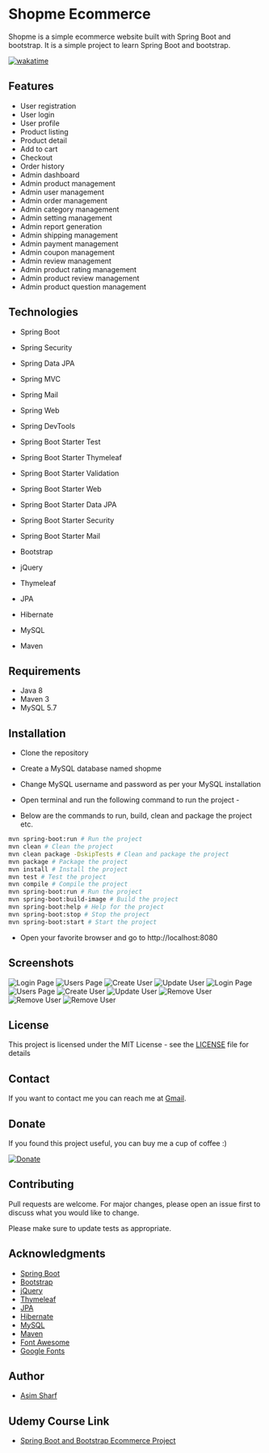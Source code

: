 # Shopme Ecommerce

Shopme is a simple ecommerce website built with Spring Boot and bootstrap. It is a simple project to learn Spring Boot and bootstrap.

[![wakatime](https://wakatime.com/badge/user/97b33033-14ee-4d8b-9a5e-95c4e7bee029/project/38c783a2-6618-4f54-8f76-59a7b77621b4.svg)](https://wakatime.com/badge/user/97b33033-14ee-4d8b-9a5e-95c4e7bee029/project/38c783a2-6618-4f54-8f76-59a7b77621b4)

## Features

- User registration
- User login
- User profile
- Product listing
- Product detail
- Add to cart
- Checkout
- Order history
- Admin dashboard
- Admin product management
- Admin user management
- Admin order management
- Admin category management
- Admin setting management
- Admin report generation
- Admin shipping management
- Admin payment management
- Admin coupon management
- Admin review management
- Admin product rating management
- Admin product review management
- Admin product question management

## Technologies

- Spring Boot
- Spring Security
- Spring Data JPA
- Spring MVC
- Spring Mail
- Spring Web
- Spring DevTools
- Spring Boot Starter Test
- Spring Boot Starter Thymeleaf
- Spring Boot Starter Validation
- Spring Boot Starter Web
- Spring Boot Starter Data JPA
- Spring Boot Starter Security
- Spring Boot Starter Mail

- Bootstrap
- jQuery
- Thymeleaf
- JPA
- Hibernate
- MySQL
- Maven

## Requirements

- Java 8
- Maven 3
- MySQL 5.7

## Installation

- Clone the repository
- Create a MySQL database named shopme
- Change MySQL username and password as per your MySQL installation
- Open terminal and run the following command to run the project -

- Below are the commands to run, build, clean and package the project etc.
```bash
mvn spring-boot:run # Run the project
mvn clean # Clean the project
mvn clean package -DskipTests # Clean and package the project
mvn package # Package the project
mvn install # Install the project
mvn test # Test the project
mvn compile # Compile the project
mvn spring-boot:run # Run the project
mvn spring-boot:build-image # Build the project
mvn spring-boot:help # Help for the project
mvn spring-boot:stop # Stop the project
mvn spring-boot:start # Start the project
```

- Open your favorite browser and go to http://localhost:8080

## Screenshots
![Login Page](screenshots/0.png)
![Users Page](screenshots/00.png)
![Create User](screenshots/000.png)
![Update User](screenshots/0000.png)
![Login Page](screenshots/1.png)
![Users Page](screenshots/2.png)
![Create User](screenshots/3.png)
![Update User](screenshots/4.png)
![Remove User](screenshots/5.png)
![Remove User](screenshots/6.png)
![Remove User](screenshots/7.png)


## License

This project is licensed under the MIT License - see the [LICENSE](LICENSE) file for details

## Contact

If you want to contact me you can reach me at [Gmail](mailto:asimsharf@gmail.com).

## Donate

If you found this project useful, you can buy me a cup of coffee :)

[![Donate](https://img.shields.io/badge/Donate-PayPal-green.svg)](https://www.paypal.me/asimsharf)

## Contributing

Pull requests are welcome. For major changes, please open an issue first to discuss what you would like to change.

Please make sure to update tests as appropriate.

## Acknowledgments

- [Spring Boot](https://spring.io/projects/spring-boot)
- [Bootstrap](https://getbootstrap.com/)
- [jQuery](https://jquery.com/)
- [Thymeleaf](https://www.thymeleaf.org/)
- [JPA](https://www.oracle.com/java/technologies/persistence-jsp.html)
- [Hibernate](https://hibernate.org/)
- [MySQL](https://www.mysql.com/)
- [Maven](https://maven.apache.org/)
- [Font Awesome](https://fontawesome.com/)
- [Google Fonts](https://fonts.google.com/)

## Author

- [Asim Sharf](sudagoarth.com)

## Udemy Course Link

- [Spring Boot and Bootstrap Ecommerce Project](https://www.udemy.com/share/1043TE3@8gublmsQkmlYrf8M9Ds2cqmd8U_n-6dqAvBs4RpCdQA78RMycMd8B6sIybpABhHwcA==/)
